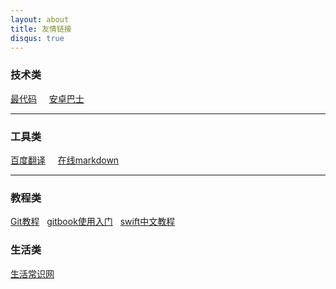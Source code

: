 ```yaml
---
layout: about
title: 友情链接
disqus: true
---
```



### 技术类

[最代码](http://www.zuidaima.com) &nbsp; &nbsp;  [安卓巴士](http://www.apkbus.com/)&nbsp; &nbsp; 

---

### 工具类

[百度翻译](http://fanyi.baidu.com) &nbsp; &nbsp; [在线markdown](http://markable.in/editor/) &nbsp; &nbsp; 

---

### 教程类

[Git教程](http://lvwzhen.github.io/Git-Tutorial/)&nbsp; &nbsp;[gitbook使用入门](http://gitbook-zh.wanqingwong.com)&nbsp; &nbsp;[swift中文教程](http://numbbbbb.github.io/the-swift-programming-language-in-chinese/)&nbsp; &nbsp;

### 生活类

[生活常识网](http://www.woygo.com)&nbsp; &nbsp; 

    

